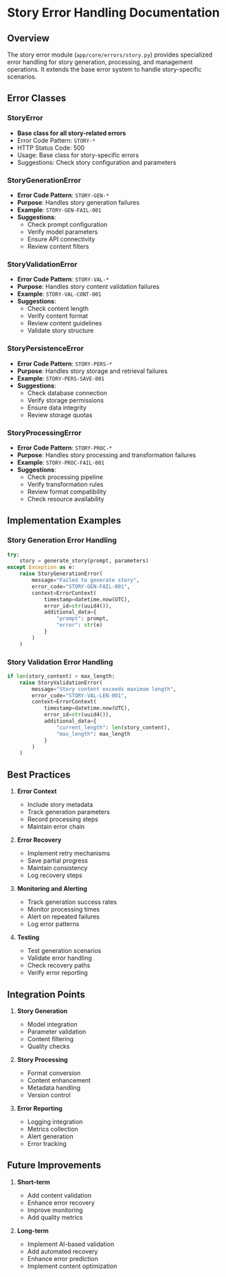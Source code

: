 # Story Error Handling Documentation

## Overview
The story error module (`app/core/errors/story.py`) provides specialized error handling for story generation, processing, and management operations. It extends the base error system to handle story-specific scenarios.

## Error Classes

### StoryError
- **Base class for all story-related errors**
- Error Code Pattern: `STORY-*`
- HTTP Status Code: 500
- Usage: Base class for story-specific errors
- Suggestions: Check story configuration and parameters

### StoryGenerationError
- **Error Code Pattern**: `STORY-GEN-*`
- **Purpose**: Handles story generation failures
- **Example**: `STORY-GEN-FAIL-001`
- **Suggestions**:
  - Check prompt configuration
  - Verify model parameters
  - Ensure API connectivity
  - Review content filters

### StoryValidationError
- **Error Code Pattern**: `STORY-VAL-*`
- **Purpose**: Handles story content validation failures
- **Example**: `STORY-VAL-CONT-001`
- **Suggestions**:
  - Check content length
  - Verify content format
  - Review content guidelines
  - Validate story structure

### StoryPersistenceError
- **Error Code Pattern**: `STORY-PERS-*`
- **Purpose**: Handles story storage and retrieval failures
- **Example**: `STORY-PERS-SAVE-001`
- **Suggestions**:
  - Check database connection
  - Verify storage permissions
  - Ensure data integrity
  - Review storage quotas

### StoryProcessingError
- **Error Code Pattern**: `STORY-PROC-*`
- **Purpose**: Handles story processing and transformation failures
- **Example**: `STORY-PROC-FAIL-001`
- **Suggestions**:
  - Check processing pipeline
  - Verify transformation rules
  - Review format compatibility
  - Check resource availability

## Implementation Examples

### Story Generation Error Handling
```python
try:
    story = generate_story(prompt, parameters)
except Exception as e:
    raise StoryGenerationError(
        message="Failed to generate story",
        error_code="STORY-GEN-FAIL-001",
        context=ErrorContext(
            timestamp=datetime.now(UTC),
            error_id=str(uuid4()),
            additional_data={
                "prompt": prompt,
                "error": str(e)
            }
        )
    )
```

### Story Validation Error Handling
```python
if len(story_content) > max_length:
    raise StoryValidationError(
        message="Story content exceeds maximum length",
        error_code="STORY-VAL-LEN-001",
        context=ErrorContext(
            timestamp=datetime.now(UTC),
            error_id=str(uuid4()),
            additional_data={
                "current_length": len(story_content),
                "max_length": max_length
            }
        )
    )
```

## Best Practices

1. **Error Context**
   - Include story metadata
   - Track generation parameters
   - Record processing steps
   - Maintain error chain

2. **Error Recovery**
   - Implement retry mechanisms
   - Save partial progress
   - Maintain consistency
   - Log recovery steps

3. **Monitoring and Alerting**
   - Track generation success rates
   - Monitor processing times
   - Alert on repeated failures
   - Log error patterns

4. **Testing**
   - Test generation scenarios
   - Validate error handling
   - Check recovery paths
   - Verify error reporting

## Integration Points

1. **Story Generation**
   - Model integration
   - Parameter validation
   - Content filtering
   - Quality checks

2. **Story Processing**
   - Format conversion
   - Content enhancement
   - Metadata handling
   - Version control

3. **Error Reporting**
   - Logging integration
   - Metrics collection
   - Alert generation
   - Error tracking

## Future Improvements

1. **Short-term**
   - Add content validation
   - Enhance error recovery
   - Improve monitoring
   - Add quality metrics

2. **Long-term**
   - Implement AI-based validation
   - Add automated recovery
   - Enhance error prediction
   - Implement content optimization 